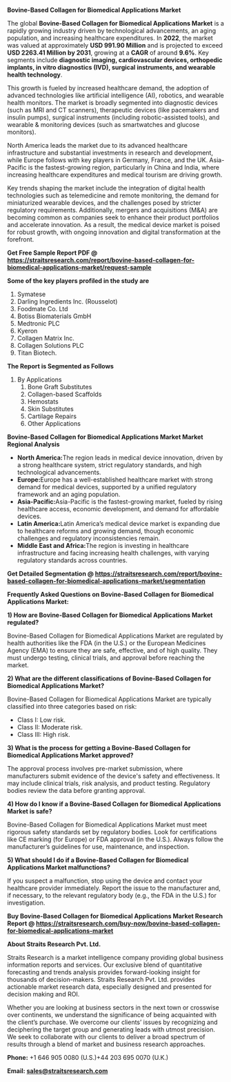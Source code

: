 <p><strong>Bovine-Based Collagen for Biomedical Applications Market</strong></p>
<p>The global <strong>Bovine-Based Collagen for Biomedical Applications Market</strong> is a rapidly growing industry driven by technological advancements, an aging population, and increasing healthcare expenditures. In <strong>2022</strong>, the market was valued at approximately <strong>USD 991.90 Million</strong> and is projected to exceed <strong>USD 2263.41 Million</strong><strong> by 2031</strong>, growing at a <strong>CAGR</strong> of around <strong>9.6</strong><strong>%</strong>. Key segments include <strong>diagnostic imaging, cardiovascular devices, orthopedic implants, in vitro diagnostics (IVD), surgical instruments, and wearable health technology</strong>.</p>
<p>This growth is fueled by increased healthcare demand, the adoption of advanced technologies like artificial intelligence (AI), robotics, and wearable health monitors. The market is broadly segmented into diagnostic devices (such as MRI and CT scanners), therapeutic devices (like pacemakers and insulin pumps), surgical instruments (including robotic-assisted tools), and wearable &amp; monitoring devices (such as smartwatches and glucose monitors).</p>
<p>North America leads the market due to its advanced healthcare infrastructure and substantial investments in research and development, while Europe follows with key players in Germany, France, and the UK. Asia-Pacific is the fastest-growing region, particularly in China and India, where increasing healthcare expenditures and medical tourism are driving growth.</p>
<p>Key trends shaping the market include the integration of digital health technologies such as telemedicine and remote monitoring, the demand for miniaturized wearable devices, and the challenges posed by stricter regulatory requirements. Additionally, mergers and acquisitions (M&amp;A) are becoming common as companies seek to enhance their product portfolios and accelerate innovation. As a result, the medical device market is poised for robust growth, with ongoing innovation and digital transformation at the forefront.</p>
<p><strong>Get Free Sample Report PDF @ <a href=https://straitsresearch.com/report/bovine-based-collagen-for-biomedical-applications-market/request-sample>https://straitsresearch.com/report/bovine-based-collagen-for-biomedical-applications-market/request-sample</a></strong></p>
<div>
<div><strong>Some of the key players profiled in the study are</strong></div>
</div>
<p><ol>
<li>Symatese</li>
<li>Darling Ingredients Inc. (Rousselot)</li>
<li>Foodmate Co. Ltd</li>
<li>Botiss Biomaterials GmbH</li>
<li>Medtronic PLC</li>
<li>Kyeron</li>
<li>Collagen Matrix Inc.</li>
<li>Collagen Solutions PLC</li>
<li>Titan Biotech.</li>
</ol></p>
<p><strong>The Report is Segmented as Follows</strong></p>
<p><ol>
<li>By Applications
<ol>
<li>Bone Graft Substitutes</li>
<li>Collagen-based Scaffolds</li>
<li>Hemostats</li>
<li>Skin Substitutes</li>
<li>Cartilage Repairs</li>
<li>Other Applications</li>
</ol>
</li>
</ol></p>
<p><strong>Bovine-Based Collagen for Biomedical Applications Market Market Regional Analysis</strong></p>
<ul>
<li><strong>North America:</strong>The region leads in medical device innovation, driven by a strong healthcare system, strict regulatory standards, and high technological advancements.</li>
<li><strong>Europe:</strong>Europe has a well-established healthcare market with strong demand for medical devices, supported by a unified regulatory framework and an aging population.</li>
<li><strong>Asia-Pacific:</strong>Asia-Pacific is the fastest-growing market, fueled by rising healthcare access, economic development, and demand for affordable devices.</li>
<li><strong>Latin America:</strong>Latin America&rsquo;s medical device market is expanding due to healthcare reforms and growing demand, though economic challenges and regulatory inconsistencies remain.</li>
<li><strong>Middle East and Africa:</strong>The region is investing in healthcare infrastructure and facing increasing health challenges, with varying regulatory standards across countries.</li>
</ul>
<p><strong>Get Detailed Segmentation @ <a href=https://straitsresearch.com/report/bovine-based-collagen-for-biomedical-applications-market/segmentation>https://straitsresearch.com/report/bovine-based-collagen-for-biomedical-applications-market/segmentation</a></strong></p>
<p><strong>Frequently Asked Questions on Bovine-Based Collagen for Biomedical Applications Market:</strong></p>
<p><strong>1) How are Bovine-Based Collagen for Biomedical Applications Market regulated?</strong></p>
<p>Bovine-Based Collagen for Biomedical Applications Market are regulated by health authorities like the FDA (in the U.S.) or the European Medicines Agency (EMA) to ensure they are safe, effective, and of high quality. They must undergo testing, clinical trials, and approval before reaching the market.</p>
<p><strong>2) What are the different classifications of Bovine-Based Collagen for Biomedical Applications Market?</strong></p>
<p>Bovine-Based Collagen for Biomedical Applications Market are typically classified into three categories based on risk:</p>
<ul>
<li>Class I: Low risk.</li>
<li>Class II: Moderate risk.</li>
<li>Class III: High risk.</li>
</ul>
<p><strong>3) What is the process for getting a Bovine-Based Collagen for Biomedical Applications Market approved?</strong></p>
<p>The approval process involves pre-market submission, where manufacturers submit evidence of the device's safety and effectiveness. It may include clinical trials, risk analysis, and product testing. Regulatory bodies review the data before granting approval.</p>
<p><strong>4) How do I know if a Bovine-Based Collagen for Biomedical Applications Market is safe?</strong></p>
<p>Bovine-Based Collagen for Biomedical Applications Market must meet rigorous safety standards set by regulatory bodies. Look for certifications like CE marking (for Europe) or FDA approval (in the U.S.). Always follow the manufacturer&rsquo;s guidelines for use, maintenance, and inspection.</p>
<p><strong>5) What should I do if a Bovine-Based Collagen for Biomedical Applications Market malfunctions?</strong></p>
<p>If you suspect a malfunction, stop using the device and contact your healthcare provider immediately. Report the issue to the manufacturer and, if necessary, to the relevant regulatory body (e.g., the FDA in the U.S.) for investigation.</p>
<p><strong>Buy Bovine-Based Collagen for Biomedical Applications Market Research Report @ <a href=https://straitsresearch.com/buy-now/bovine-based-collagen-for-biomedical-applications-market>https://straitsresearch.com/buy-now/bovine-based-collagen-for-biomedical-applications-market</a></strong></p>
<p><strong>About Straits Research Pvt. Ltd.</strong></p>
<p>Straits Research is a market intelligence company providing global business information reports and services. Our exclusive blend of quantitative forecasting and trends analysis provides forward-looking insight for thousands of decision-makers. Straits Research Pvt. Ltd. provides actionable market research data, especially designed and presented for decision making and ROI.</p>
<p>Whether you are looking at business sectors in the next town or crosswise over continents, we understand the significance of being acquainted with the client&rsquo;s purchase. We overcome our clients&rsquo; issues by recognizing and deciphering the target group and generating leads with utmost precision. We seek to collaborate with our clients to deliver a broad spectrum of results through a blend of market and business research approaches.</p>
<p><strong><strong>Phone:</strong></strong> +1 646 905 0080 (U.S.)+44 203 695 0070 (U.K.)</p>
<p><strong><strong>Email: </strong></strong><a href=mailto:sales@straitsresearch.com><strong><u><strong>sales@straitsresearch.com</strong></u></strong></a></p>
